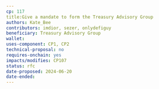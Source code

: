 ```yaml
---
cp: 117
title:Give a mandate to form the Treasury Advisory Group
authors: Kate_Bee
contributors: imdior, sezer, onlydefiguy
beneficiary: Treasury Advisory Group
wallet: 
uses-component: CP1, CP2
technical-proposal: no
requires-onchain: yes
impacts/modifies: CP107
status: rfc
date-proposed: 2024-06-20
date-ended: 
---
```


